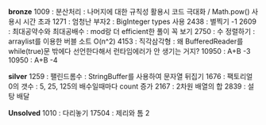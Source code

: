 **bronze**
    1009  : 분산처리                    : 나머지에 대한 규칙성 활용시 코드 극대화 / Math.pow() 사용시 시간 초과
    1271  : 엄청난 부자2                : BigInteger types 사용
    2438  : 별찍기 -1
    2609  : 최대공약수와 최대공배수     : mod랑 더 efficient한 풀이 꼭 보기
    2750  : 수 정렬하기                 : arraylist를 이용한 버블 소트 O(n^2)
    4153  : 직각삼각형                  : 왜 BufferedReader를 while(true)문 밖에다 선언한다해서 런타임에러가 안 생기는 거지?
    10950 : A+B -3
    10950 : A+B -4
    
**silver**
    1259  : 팰린드롬수                  : StringBuffer를 사용하여 문자열 뒤집기
    1676  : 팩토리얼 0의 갯수           : 5, 25, 125의 배수일때마다 count 증가
    2167  : 2차원 배열의 합
    2839  : 설탕 배달 


**Unsolved**
    1010  : 다리놓기
    17504 : 제리와 톰 2